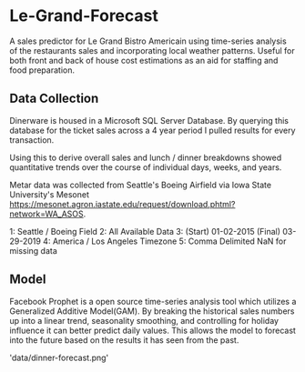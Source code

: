 # Le-Grand-Forecast
A sales predictor for Le Grand Bistro Americain using time-series analysis of the restaurants sales and incorporating local weather patterns. Useful for both front and back of house cost estimations as an aid for staffing and food preparation.

## Data Collection
Dinerware is housed in a Microsoft SQL Server Database. By querying this database for the ticket sales across a 4 year period I pulled results for every transaction. 

Using this to derive overall sales and lunch / dinner breakdowns showed quantitative trends over the course of individual days, weeks, and years.

Metar data was collected from Seattle's Boeing Airfield via Iowa State University's Mesonet <url>https://mesonet.agron.iastate.edu/request/download.phtml?network=WA_ASOS</url>.

1:    Seattle / Boeing Field
2:    All Available Data
3:    (Start)   01-02-2015 
      (Final)   03-29-2019
4:    America / Los Angeles Timezone
5:    Comma Delimited
      NaN for missing data


## Model

Facebook Prophet is a open source time-series analysis tool which utilizes a Generalized Additive Model(GAM). By breaking the historical sales numbers up into a linear trend, seasonality smoothing, and controlling for holiday influence it can better predict daily values. This allows the model to forecast into the future based on the results it has seen from the past. 

<img>'data/dinner-forecast.png'</img>

